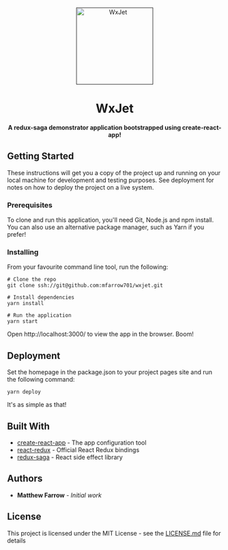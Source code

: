 <p align="center">
  <a href="" target="_blank">
    <img alt="WxJet" title="WxJet" src="" width="180">
  </a>
</p>

<h1 align="center"> WxJet </h1> 

<p align="center">
   <strong> A redux-saga demonstrator application bootstrapped using create-react-app!</strong>
</p>

## Getting Started

These instructions will get you a copy of the project up and running on your local machine for development and testing purposes. See deployment for notes on how to deploy the project on a live system.

### Prerequisites

To clone and run this application, you'll need Git, Node.js and npm install. You can also use an alternative package manager, such as Yarn if you prefer!

### Installing

From your favourite command line tool, run the following:

```
# Clone the repo
git clone ssh://git@github.com:mfarrow701/wxjet.git

# Install dependencies
yarn install

# Run the application
yarn start
```

Open http://localhost:3000/ to view the app in the browser. Boom!

## Deployment

Set the homepage in the package.json to your project pages site and run the following command:

```
yarn deploy
```

It's as simple as that! 

## Built With

* [create-react-app](https://github.com/facebook/create-react-app) - The app configuration tool
* [react-redux](https://github.com/reactjs/react-redux) - Official React Redux bindings
* [redux-saga](https://github.com/redux-saga/redux-saga) - React side effect library

## Authors

* **Matthew Farrow** - *Initial work* 

## License

This project is licensed under the MIT License - see the [LICENSE.md](LICENSE.md) file for details